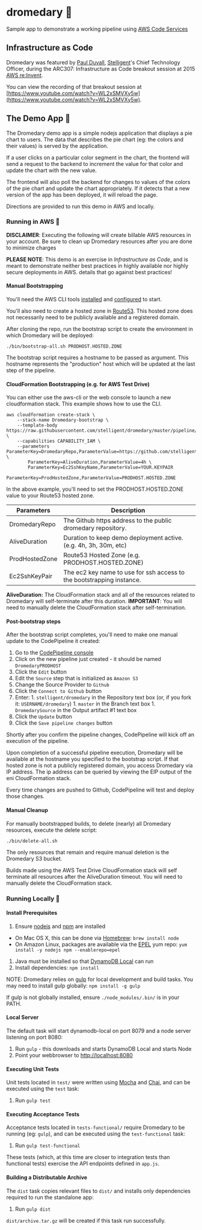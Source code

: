 # dromedary :dromedary_camel:
Sample app to demonstrate a working pipeline using [AWS Code Services](https://aws.amazon.com/awscode/)

## Infrastructure as Code

Dromedary was featured by [Paul Duvall](https://twitter.com/PaulDuvall),
[Stelligent](http://www.stelligent.com/)'s Chief Technology Officer, during the
ARC307: Infrastructure as Code breakout session at 2015
[AWS re:Invent](https://reinvent.awsevents.com/).

You can view the recording of that breakout session at
[https://www.youtube.com/watch?v=WL2xSMVXy5w](https://www.youtube.com/watch?v=WL2xSMVXy5w).

## The Demo App :dromedary_camel:

The Dromedary demo app is a simple nodejs application that displays a pie chart to users. The data that
describes the pie chart (eg: the colors and their values) is served by the application.

If a user clicks on a particular color segment in the chart, the frontend will send a request to the
backend to increment the value for that color and update the chart with the new value.

The frontend will also poll the backend for changes to values of the colors of the pie chart and update the chart
appropriately. If it detects that a new version of the app has been deployed, it will reload the page.

Directions are provided to run this demo in AWS and locally. 

### Running in AWS :dromedary_camel:

**DISCLAIMER**: Executing the following will create billable AWS resources in your account. Be sure to clean
up Dromedary resources after you are done to minimize charges

**PLEASE NOTE**: This demo is an exercise in _Infrastructure as Code_, and is meant to demonstrate neither
best practices in highly available nor highly secure deployments in AWS.
details that go against best practices!

#### Manual Bootstrapping

You'll need the AWS CLI tools [installed](https://aws.amazon.com/cli/) and [configured](http://docs.aws.amazon.com/cli/latest/userguide/cli-chap-getting-started.html) to start.

You'll also need to create a hosted zone in [Route53](https://aws.amazon.com/route53/). This hosted zone does
not necessarily need to be publicly available and a registered domain.

After cloning the repo, run the bootstrap script to create the environment in which Dromedary will be
deployed:

```
./bin/bootstrap-all.sh PRODHOST.HOSTED.ZONE
```

The bootstrap script requires a hostname to be passed as argument. This hostname represents the "production"
host which will be updated at the last step of the pipeline.

#### CloudFormation Bootstrapping (e.g. for AWS Test Drive)

You can either use the aws-cli or the web console to launch a new cloudformation stack. This example shows how to use the CLI.

```
aws cloudformation create-stack \
	--stack-name Dromedary-bootstrap \
	--template-body https://raw.githubusercontent.com/stelligent/dromedary/master/pipeline/cfn/testdrive.json \
	--capabilities CAPABILITY_IAM \
	--parameters ParameterKey=DromedaryRepo,ParameterValue=https://github.com/stelligent/dromedary.git \
		ParameterKey=AliveDuration,ParameterValue=4h \
		ParameterKey=Ec2SshKeyName,ParameterValue=YOUR.KEYPAIR
		ParameterKey=ProdHostedZone,ParameterValue=PRODHOST.HOSTED.ZONE
```

In the above example, you'll need to set the PRODHOST.HOSTED.ZONE value to your Route53 hosted zone.

Parameters | Description
---------- | ------------
DromedaryRepo  | The Github https address to the public dromedary repository.
AliveDuration | Duration to keep demo deployment active. (e.g. 4h, 3h, 30m, etc)
ProdHostedZone | Route53 Hosted Zone (e.g. PRODHOST.HOSTED.ZONE)
Ec2SshKeyPair | The ec2 key name to use for ssh access to the bootstrapping instance.

**AliveDuration:** The CloudFormation stack and all of the resources related to Dromedary will self-terminate after this duration. **IMPORTANT**: You will need to manually delete the CloudFormation stack after self-termination.

#### Post-bootstrap steps

After the bootstrap script completes, you'll need to make one manual update to the CodePipeline it created:

1. Go to the [CodePipeline console](https://console.aws.amazon.com/codepipeline/home?region=us-east-1#/dashboard)
1. Click on the new pipeline just created - it should be named `DromedaryPRODHOST`
1. Click the `Edit` button
1. Edit the `Source` step that is initialized as `Amazon S3`
1. Change the Source Provider to `Github`
1. Click the `Connect to Github` button
1. Enter:
        1. `stelligent/dromedary` in the Repository text box (or, if you fork it: `USERNAME/dromedary`)
        1. `master` in the Branch text box
        1. `DromedarySource` in the Output artifact #1 text box
1. Click the `Update` button
1. Click the `Save pipeline changes` button

Shortly after you confirm the pipeline changes, CodePipeline will kick off an execution of the pipeline.

Upon completion of a successful pipeline execution, Dromedary will be available at the hostname you specified
to the bootstrap script. If that hosted zone is not a publicly registered domain, you access Dromedary via IP
address. The ip address can be queried by viewing the EIP output of the eni CloudFormation stack.

Every time changes are pushed to Github, CodePipeline will test and deploy those changes.

#### Manual Cleanup
For manually bootstrapped builds, to delete (nearly) all Dromedary resources, execute the delete script:

```
./bin/delete-all.sh
```

The only resources that remain and require manual deletion is the Dromedary S3 bucket.

Builds made using the AWS Test Drive CloudFormation stack will self terminate all resources after the AliveDuration timeout. You will need to manually delete the CloudFormation stack.

### Running Locally :dromedary_camel:

#### Install Prerequisites 

1. Ensure [nodejs](https://nodejs.org/) and [npm](https://www.npmjs.com/) are installed
  * On Mac OS X, this can be done via [Homebrew](http://brew.sh/): `brew install node`
  * On Amazon Linux, packages are available via the [EPEL](https://fedoraproject.org/wiki/EPEL) yum repo: `yum install -y nodejs npm --enablerepo=epel`
1. Java must be installed so that [DynamoDB Local](http://docs.aws.amazon.com/amazondynamodb/latest/developerguide/Tools.DynamoDBLocal.html) can run
1. Install dependencies: `npm install`

NOTE: Dromedary relies on [gulp](http://gulpjs.com/) for local development and build tasks.
You may need to install gulp globally: `npm install -g gulp`

If gulp is not globally installed, ensure `./node_modules/.bin/` is in your PATH.

#### Local Server

The default task will start dynamodb-local on port 8079 and a node server listening on port 8080:

1. Run `gulp` - this downloads and starts DynamoDB Local and starts Node
1. Point your webbrowser to [http://localhost:8080](http://localhost:8080)

#### Executing Unit Tests

Unit tests located in `test/` were written using [Mocha](https://mochajs.org/) and [Chai](http://chaijs.com/),
and can be executed using the `test` task:

1. Run `gulp test`

#### Executing Acceptance Tests

Acceptance tests located in `tests-functional/` require Dromedary to be running (eg: `gulp`), and can be
executed using the `test-functional` task:

1. Run `gulp test-functional`

These tests (which, at this time are closer to integration tests than functional tests) exercise the API
endpoints defined in `app.js`.

#### Building a Distributable Archive

The `dist` task copies relevant files to `dist/` and installs only dependencies required to run the standalone
app:

1. Run `gulp dist`

`dist/archive.tar.gz` will be created if this task run successfully.
